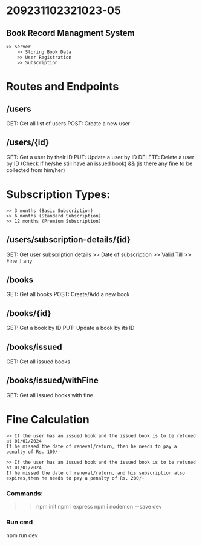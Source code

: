 # 209231102321023-05

## Book Record Managment System
    >> Server 
        >> Storing Book Data
        >> User Registration
        >> Subscription

# Routes and Endpoints

## /users
GET: Get all list of users
POST: Create a new user

## /users/{id}
GET: Get a user by their ID
PUT: Update a user by ID
DELETE: Delete a user by ID (Check if he/she still have an issued book) && (is there any fine to be collected from him/her)


# Subscription Types:
    >> 3 months (Basic Subscription)
    >> 6 months (Standard Subscription)
    >> 12 months (Premium Subscription)


## /users/subscription-details/{id}
GET: Get user subscription details
    >> Date of subscription
    >> Valid Till
    >> Fine if any

## /books
GET: Get all books
POST: Create/Add a new book

## /books/{id}
GET: Get a book by ID
PUT: Update a book by its ID

## /books/issued
GET: Get all issued books

## /books/issued/withFine
GET: Get all issued books with fine

# Fine Calculation
    >> If the user has an issued book and the issued book is to be retuned at 01/01/2024
    If he missed the date of reneval/return, then he needs to pay a penalty of Rs. 100/-

    >> If the user has an issued book and the issued book is to be retuned at 01/01/2024
    If he missed the date of reneval/return, and his subscription also expires,then he needs to pay a penalty of Rs. 200/-    


### Commands:    
>> npm init
>> npm i express
>> npm i nodemon --save dev

### Run cmd
npm run dev